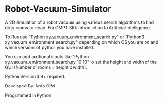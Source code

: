 # Robot-Vacuum-Simulator
A 2D simulation of a robot vacuum using various search algorithms to find dirty rooms to clean.  For CMPT 310: Introduction to Artificial Intelligence.

To Run use "Python xy_vacuum_environment_search.py" or "Python3 xy_vacuum_environment_search.py" depending on which OS you are on and which versions of python you have installed.

You can add addtional inputs like "Python xy_vacuum_environment_search.py 10 10" to set the height and width of the GUI (Number of rooms =  height x width).

Python Version 3.9+ required.

Developed By: Arda Cifci

Programmed in Python
